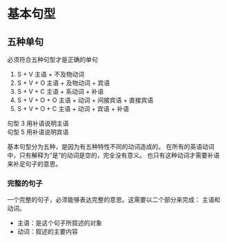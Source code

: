 # 基本句型

## 五种单句

必须符合五种句型才是正确的单句

1. S + V    主语 + 不及物动词
2. S + V + O    主语 + 及物动词 + 宾语
3. S + V + C    主语 + 系动词 + 补语
4. S + V + O + O    主语 + 动词 + 间接宾语 + 直接宾语
5. S + V + O + C    主语 + 动词 + 宾语 + 补语

句型 3 用补语说明主语  
句型 5 用补语说明宾语  

基本句型分为五种，是因为有五种特性不同的动词造成的。
在所有的英语动词中，只有解释为“是”的动词是空的，完全没有意义。
也只有这种动词才需要补语来补足句子的意思。

### 完整的句子

一个完整的句子，必须能够表达完整的意思。这需要以二个部分来完成： 主语和动词。

* 主语：是这个句子所叙述的对象
* 动词：叙述的主要内容
